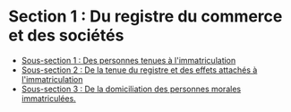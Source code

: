 # Section 1 : Du registre du commerce et des sociétés

- [Sous-section 1 : Des personnes tenues à l'immatriculation](sous-section-1)
- [Sous-section 2 : De la tenue du registre et des effets attachés à l'immatriculation](sous-section-2)
- [Sous-section 3 : De la domiciliation des personnes morales immatriculées.](sous-section-3)
